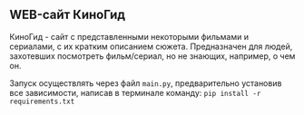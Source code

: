 ## WEB-сайт КиноГид

КиноГид - сайт с представленными некоторыми фильмами и сериалами, 
с их кратким описанием сюжета. Предназначен для людей, захотевших посмотреть 
фильм/сериал, но не знающих, например, о чем он.

Запуск осуществлять через файл `main.py`, предварительно установив все зависимости, написав
в терминале команду: `pip install -r requirements.txt`